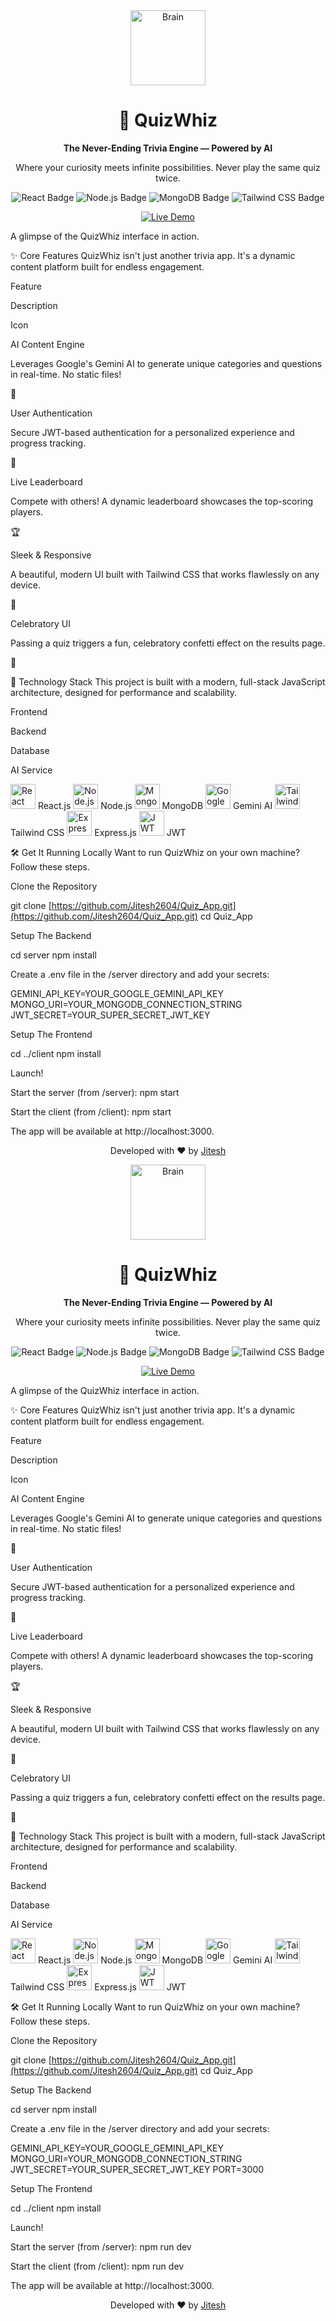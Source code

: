 <div align="center">
<img src="https://www.google.com/search?q=https://raw.githubusercontent.com/Tarikul-Islam-Anik/Animated-Fluent-Emojis/master/Emojis/Objects/Brain.png" alt="Brain" width="120" height="120" />
<h1>🧠 QuizWhiz</h1>
<p><strong>The Never-Ending Trivia Engine — Powered by AI</strong></p>
<p>Where your curiosity meets infinite possibilities. Never play the same quiz twice.</p>

<!-- Shields.io Badges -->

<p>
<img src="https://www.google.com/search?q=https://img.shields.io/badge/React-20232A%3Fstyle%3Dfor-the-badge%26logo%3Dreact%26logoColor%3D61DAFB" alt="React Badge"/>
<img src="https://www.google.com/search?q=https://img.shields.io/badge/Node.js-339933%3Fstyle%3Dfor-the-badge%26logo%3Dnodedotjs%26logoColor%3Dwhite" alt="Node.js Badge"/>
<img src="https://www.google.com/search?q=https://img.shields.io/badge/MongoDB-4EA94B%3Fstyle%3Dfor-the-badge%26logo%3Dmongodb%26logoColor%3Dwhite" alt="MongoDB Badge"/>
<img src="https://www.google.com/search?q=https://img.shields.io/badge/Tailwind_CSS-38B2AC%3Fstyle%3Dfor-the-badge%26logo%3Dtailwind-css%26logoColor%3Dwhite" alt="Tailwind CSS Badge"/>
</p>

<a href="#">
<img src="https://www.google.com/search?q=https://img.shields.io/badge/View_Live_Demo-00A6ED%3Fstyle%3Dfor-the-badge%26logo%3DVercel%26logoColor%3Dwhite" alt="Live Demo"/>
</a>
</div>

A glimpse of the QuizWhiz interface in action.

✨ Core Features
QuizWhiz isn't just another trivia app. It's a dynamic content platform built for endless engagement.

Feature

Description

Icon

AI Content Engine

Leverages Google's Gemini AI to generate unique categories and questions in real-time. No static files!

🤖

User Authentication

Secure JWT-based authentication for a personalized experience and progress tracking.

👤

Live Leaderboard

Compete with others! A dynamic leaderboard showcases the top-scoring players.

🏆

Sleek & Responsive

A beautiful, modern UI built with Tailwind CSS that works flawlessly on any device.

📱

Celebratory UI

Passing a quiz triggers a fun, celebratory confetti effect on the results page.

🎉

🚀 Technology Stack
This project is built with a modern, full-stack JavaScript architecture, designed for performance and scalability.

Frontend

Backend

Database

AI Service

<img src="https://www.google.com/search?q=https://skillicons.dev/icons%3Fi%3Dreact" alt="React" width="40" />
React.js

<img src="https://www.google.com/search?q=https://skillicons.dev/icons%3Fi%3Dnodejs" alt="Node.js" width="40" />
Node.js

<img src="https://www.google.com/search?q=https://skillicons.dev/icons%3Fi%3Dmongodb" alt="MongoDB" width="40" />
MongoDB

<img src="https://www.google.com/search?q=https://skillicons.dev/icons%3Fi%3Dgooglecloud" alt="Google Cloud" width="40" />
Gemini AI

<img src="https://www.google.com/search?q=https://skillicons.dev/icons%3Fi%3Dtailwind" alt="Tailwind CSS" width="40" />
Tailwind CSS

<img src="https://www.google.com/search?q=https://skillicons.dev/icons%3Fi%3Dexpress" alt="Express.js" width="40" />
Express.js

<img src="https://www.google.com/search?q=https://skillicons.dev/icons%3Fi%3Djwt" alt="JWT" width="40" />
JWT



🛠️ Get It Running Locally
Want to run QuizWhiz on your own machine? Follow these steps.

Clone the Repository

git clone [https://github.com/Jitesh2604/Quiz_App.git](https://github.com/Jitesh2604/Quiz_App.git)
cd Quiz_App

Setup The Backend

cd server
npm install

Create a .env file in the /server directory and add your secrets:

GEMINI_API_KEY=YOUR_GOOGLE_GEMINI_API_KEY
MONGO_URI=YOUR_MONGODB_CONNECTION_STRING
JWT_SECRET=YOUR_SUPER_SECRET_JWT_KEY

Setup The Frontend

cd ../client
npm install

Launch!

Start the server (from /server): npm start

Start the client (from /client): npm start

The app will be available at http://localhost:3000.

<div align="center">
<p>Developed with ❤️ by <a href="https://www.google.com/search?q=https://github.com/Jitesh2604">Jitesh</a></p>
</div><div align="center">
<img src="https://www.google.com/search?q=https://raw.githubusercontent.com/Tarikul-Islam-Anik/Animated-Fluent-Emojis/master/Emojis/Objects/Brain.png" alt="Brain" width="120" height="120" />
<h1>🧠 QuizWhiz</h1>
<p><strong>The Never-Ending Trivia Engine — Powered by AI</strong></p>
<p>Where your curiosity meets infinite possibilities. Never play the same quiz twice.</p>

<!-- Shields.io Badges -->

<p>
<img src="https://www.google.com/search?q=https://img.shields.io/badge/React-20232A%3Fstyle%3Dfor-the-badge%26logo%3Dreact%26logoColor%3D61DAFB" alt="React Badge"/>
<img src="https://www.google.com/search?q=https://img.shields.io/badge/Node.js-339933%3Fstyle%3Dfor-the-badge%26logo%3Dnodedotjs%26logoColor%3Dwhite" alt="Node.js Badge"/>
<img src="https://www.google.com/search?q=https://img.shields.io/badge/MongoDB-4EA94B%3Fstyle%3Dfor-the-badge%26logo%3Dmongodb%26logoColor%3Dwhite" alt="MongoDB Badge"/>
<img src="https://www.google.com/search?q=https://img.shields.io/badge/Tailwind_CSS-38B2AC%3Fstyle%3Dfor-the-badge%26logo%3Dtailwind-css%26logoColor%3Dwhite" alt="Tailwind CSS Badge"/>
</p>

<a href="#">
<img src="https://www.google.com/search?q=https://img.shields.io/badge/View_Live_Demo-00A6ED%3Fstyle%3Dfor-the-badge%26logo%3DVercel%26logoColor%3Dwhite" alt="Live Demo"/>
</a>
</div>

A glimpse of the QuizWhiz interface in action.

✨ Core Features
QuizWhiz isn't just another trivia app. It's a dynamic content platform built for endless engagement.

Feature

Description

Icon

AI Content Engine

Leverages Google's Gemini AI to generate unique categories and questions in real-time. No static files!

🤖

User Authentication

Secure JWT-based authentication for a personalized experience and progress tracking.

👤

Live Leaderboard

Compete with others! A dynamic leaderboard showcases the top-scoring players.

🏆

Sleek & Responsive

A beautiful, modern UI built with Tailwind CSS that works flawlessly on any device.

📱

Celebratory UI

Passing a quiz triggers a fun, celebratory confetti effect on the results page.

🎉

🚀 Technology Stack
This project is built with a modern, full-stack JavaScript architecture, designed for performance and scalability.

Frontend

Backend

Database

AI Service

<img src="https://www.google.com/search?q=https://skillicons.dev/icons%3Fi%3Dreact" alt="React" width="40" />
React.js

<img src="https://www.google.com/search?q=https://skillicons.dev/icons%3Fi%3Dnodejs" alt="Node.js" width="40" />
Node.js

<img src="https://www.google.com/search?q=https://skillicons.dev/icons%3Fi%3Dmongodb" alt="MongoDB" width="40" />
MongoDB

<img src="https://www.google.com/search?q=https://skillicons.dev/icons%3Fi%3Dgooglecloud" alt="Google Cloud" width="40" />
Gemini AI

<img src="https://www.google.com/search?q=https://skillicons.dev/icons%3Fi%3Dtailwind" alt="Tailwind CSS" width="40" />
Tailwind CSS

<img src="https://www.google.com/search?q=https://skillicons.dev/icons%3Fi%3Dexpress" alt="Express.js" width="40" />
Express.js

<img src="https://www.google.com/search?q=https://skillicons.dev/icons%3Fi%3Djwt" alt="JWT" width="40" />
JWT



🛠️ Get It Running Locally
Want to run QuizWhiz on your own machine? Follow these steps.

Clone the Repository

git clone [https://github.com/Jitesh2604/Quiz_App.git](https://github.com/Jitesh2604/Quiz_App.git)
cd Quiz_App

Setup The Backend

cd server
npm install

Create a .env file in the /server directory and add your secrets:

GEMINI_API_KEY=YOUR_GOOGLE_GEMINI_API_KEY
MONGO_URI=YOUR_MONGODB_CONNECTION_STRING
JWT_SECRET=YOUR_SUPER_SECRET_JWT_KEY
PORT=3000

Setup The Frontend

cd ../client
npm install

Launch!

Start the server (from /server): npm run dev

Start the client (from /client): npm run dev

The app will be available at http://localhost:3000.

<div align="center">
<p>Developed with ❤️ by <a href="https://www.google.com/search?q=https://github.com/Jitesh2604">Jitesh</a></p>
</div>